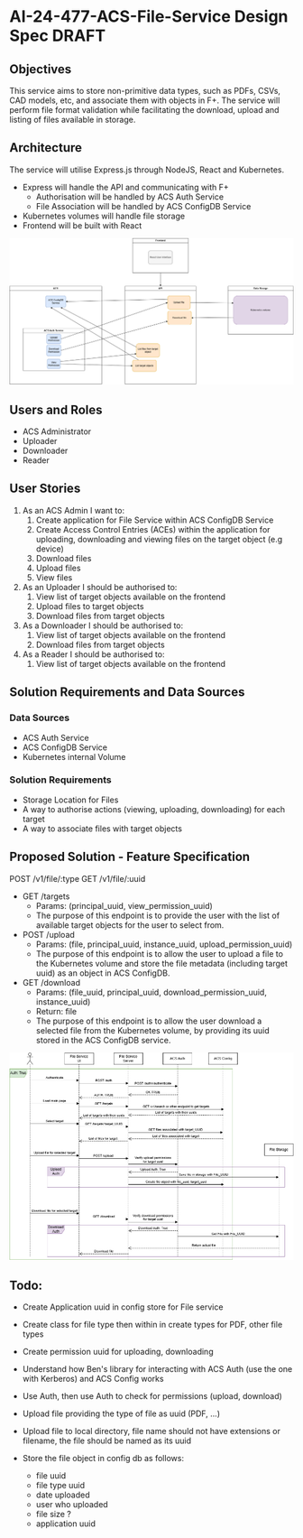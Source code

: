 # AI-24-477-ACS-File-Service Design Spec DRAFT

## Objectives
This service aims to store non-primitive data types, such as PDFs, CSVs, CAD models, etc, and associate them with objects in F+. The service will perform file format validation while facilitating the download, upload and listing of files available in storage.

## Architecture
The service will utilise Express.js through NodeJS, React and Kubernetes. 
- Express will handle the API and communicating with F+
  - Authorisation will be handled by ACS Auth Service
  - File Association will be handled by ACS ConfigDB Service 
- Kubernetes volumes will handle file storage
- Frontend will be built with React

![File Service Architecture](./assets/file-service/File_Service_Architecture.png?raw=true)


## Users and Roles

- ACS Administrator
- Uploader
- Downloader
- Reader

## User Stories

1. As an ACS Admin I want to:
   1. Create application for File Service within ACS ConfigDB Service
   2. Create Access Control Entries (ACEs) within the application for uploading, downloading and viewing files on the target object (e.g device)
   3. Download files 
   4. Upload files
   5. View files
2. As an Uploader I should be authorised to:
   1. View list of target objects available on the frontend
   2. Upload files to target objects
   3. Download files from target objects
3. As a Downloader I should be authorised to:
   1. View list of target objects available on the frontend 
   2. Download files from target objects
4. As a Reader I should be authorised to:
   1. View list of target objects available on the frontend

## Solution Requirements and Data Sources

### Data Sources
- ACS Auth Service
- ACS ConfigDB Service
- Kubernetes internal Volume

### Solution Requirements
- Storage Location for Files
- A way to authorise actions (viewing, uploading, downloading) for each target 
- A way to associate files with target objects

## Proposed Solution - Feature Specification
POST /v1/file/:type
GET /v1/file/:uuid

- GET /targets 
  - Params: (principal_uuid, view_permission_uuid)
  - The purpose of this endpoint is to provide the user with the list of available target objects for the user to select from.  
- POST /upload
  - Params: (file, principal_uuid, instance_uuid, upload_permission_uuid)
  - The purpose of this endpoint is to allow the user to upload a file to the Kubernetes volume and store the file metadata (including target uuid) as an object in ACS ConfigDB.
- GET /download
  - Params: (file_uuid, principal_uuid, download_permission_uuid, instance_uuid)
  - Return: file 
  - The purpose of this endpoint is to allow the user download a selected file from the Kubernetes volume, by providing its uuid stored in the ACS ConfigDB service.
 
![Sequence Diagram](./assets/file-service/SequenceDiagramFileService.drawio.png?raw=true)




## Todo: 

- Create Application uuid in config store for File service
- Create class for file type then within in create types for PDF, other file types
- Create permission uuid for uploading, downloading

- Understand how Ben's library for interacting with ACS Auth (use the one with Kerberos) and ACS Config works
- Use Auth, then use Auth to check for permissions (upload, download)
- Upload file providing the type of file as uuid (PDF, ...)
- Upload file to local directory, file name should not have extensions or filename, the file should be named as its uuid
- Store the file object in config db as follows:
    - file uuid
    - file type uuid
    - date uploaded
    - user who uploaded
    - file size ?
    - application uuid


